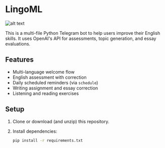 # LingoML
![alt text](https://i.ibb.co.com/DgjSmXmR/photo-2025-02-03-20-06-49.jpg)

This is a multi-file Python Telegram bot to help users improve their English skills. It uses OpenAI's API for assessments, topic generation, and essay evaluations.

## Features

- Multi-language welcome flow
- English assessment with correction
- Daily scheduled reminders (via `schedule`)
- Writing assignment and essay correction
- Listening and reading exercises

## Setup

1. Clone or download (and unzip) this repository.
2. Install dependencies:

   ```bash
   pip install -r requirements.txt
